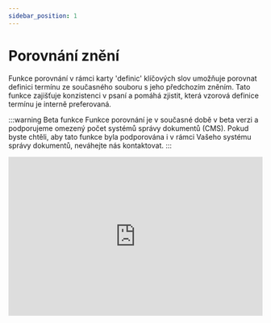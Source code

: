 ```yaml
---
sidebar_position: 1
---
```


# Porovnání znění

Funkce porovnání v rámci karty 'definic' klíčových slov umožňuje  porovnat definici termínu ze současného souboru s jeho předchozím zněním. Tato funkce zajišťuje konzistenci v psaní a pomáhá zjistit, která vzorová definice termínu je interně preferovaná.

:::warning Beta funkce
Funkce porovnání je v současné době v beta verzi a podporujeme omezený počet systémů správy dokumentů (CMS). Pokud byste chtěli, aby tato funkce byla podporována i v rámci Vašeho systému správy dokumentů, neváhejte nás kontaktovat.
:::

<iframe width="100%" height="315" src="https://www.youtube.com/embed/fjmvIMhNSjo?si=TG0zya0f_bSW04z9" title="YouTube video player" frameborder="0" allow="accelerometer; autoplay; clipboard-write; encrypted-media; gyroscope; picture-in-picture; web-share" allowfullscreen></iframe>
